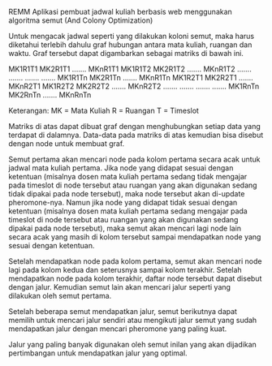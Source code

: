 REMM
Aplikasi pembuat jadwal kuliah berbasis web menggunakan algoritma semut (And Colony Optimization)

Untuk mengacak jadwal seperti yang dilakukan koloni semut, maka harus diketahui terlebih dahulu graf hubungan antara mata kuliah, ruangan dan waktu. Graf tersebut dapat digambarkan sebagai matriks di bawah ini.

MK1R1T1 MK2R1T1 ....... MKnR1T1
MK1R1T2 MK2R1T2 ....... MKnR1T2
....... ....... ....... .......
MK1R1Tn MK2R1Tn ....... MKnR1Tn
MK1R2T1 MK2R2T1 ....... MKnR2T1
MK1R2T2 MK2R2T2 ....... MKnR2T2
....... ....... ....... .......
MK1RnTn MK2RnTn ....... MKnRnTn

Keterangan:
MK = Mata Kuliah
R  = Ruangan
T  = Timeslot

Matriks di atas dapat dibuat graf dengan menghubungkan setiap data yang terdapat di dalamnya. Data-data pada matriks di atas kemudian bisa disebut dengan node untuk membuat graf.

Semut pertama akan mencari node pada kolom pertama secara acak untuk jadwal mata kuliah pertama. Jika node yang didapat sesuai dengan ketentuan (misalnya dosen mata kuliah pertama sedang tidak mengajar pada timeslot di node tersebut atau ruangan yang akan digunakan sedang tidak dipakai pada node tersebut), maka node tersebut akan di-update pheromone-nya. Namun jika node yang didapat tidak sesuai dengan ketentuan (misalnya dosen mata kuliah pertama sedang mengajar pada timeslot di node tersebut atau ruangan yang akan digunakan sedang dipakai pada node tersebut), maka semut akan mencari lagi node lain secara acak yang masih di kolom tersebut sampai mendapatkan node yang sesuai dengan ketentuan.

Setelah mendapatkan node pada kolom pertama, semut akan mencari node lagi pada kolom kedua dan seterusnya sampai kolom terakhir. Setelah mendapatkan node pada kolom terakhir, daftar node tersebut dapat disebut dengan jalur. Kemudian semut lain akan mencari jalur seperti yang dilakukan oleh semut pertama.

Setelah beberapa semut mendapatkan jalur, semut berikutnya dapat memilih untuk mencari jalur sendiri atau mengikuti jalur semut yang sudah mendapatkan jalur dengan mencari pheromone yang paling kuat.

Jalur yang paling banyak digunakan oleh semut inilan yang akan dijadikan pertimbangan untuk mendapatkan jalur yang optimal.
